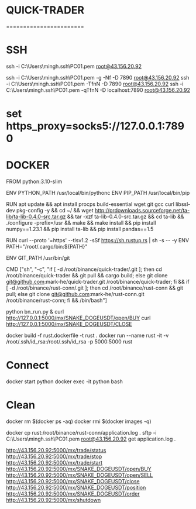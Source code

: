 # QUICK-TRADER
=======================
# SSH
ssh -i C:\Users\mingh\.ssh\PC01.pem root@43.156.20.92

ssh -i C:\Users\mingh\.ssh\PC01.pem -g -Nf -D 7890 root@43.156.20.92
ssh -i C:\Users\mingh\.ssh\PC01.pem -TfnN -D 7890 root@43.156.20.92
ssh -i C:\Users\mingh\.ssh\PC01.pem -qTfnN -D localhost:7890 root@43.156.20.92


set https_proxy=socks5://127.0.0.1:7890
=======================
# DOCKER
FROM python:3.10-slim

ENV PYTHON_PATH /usr/local/bin/pythonc
ENV PIP_PATH /usr/local/bin/pip

RUN apt update && apt install procps build-essential wget git gcc curl libssl-dev pkg-config -y && cd ~/ && wget http://prdownloads.sourceforge.net/ta-lib/ta-lib-0.4.0-src.tar.gz && tar -xzf ta-lib-0.4.0-src.tar.gz && cd ta-lib && ./configure -prefix=/usr && make && make install  && pip install numpy==1.23.1 && pip install ta-lib && pip install pandas==1.5

RUN curl --proto '=https' --tlsv1.2 -sSf https://sh.rustup.rs | sh -s -- -y
ENV PATH="/root/.cargo/bin:${PATH}"

ENV GIT_PATH /usr/bin/git

CMD ["sh", "-c", "if [ -d /root/binance/quick-trader/.git ]; then cd /root/binance/quick-trader && git pull && cargo build; else git clone git@github.com:mark-he/quick-trader.git /root/binance/quick-trader; fi && if [ -d /root/binance/rust-conn/.git ]; then cd /root/binance/rust-conn && git pull; else git clone git@github.com:mark-he/rust-conn.git /root/binance/rust-conn; fi && /bin/bash"]

python bn_run.py &
curl http://127.0.0.1:5000/mx/SNAKE_DOGEUSDT/open/BUY
curl http://127.0.0.1:5000/mx/SNAKE_DOGEUSDT/CLOSE

docker build -f rust.dockerfile -t rust .
docker run --name rust -it -v /root/.ssh/id_rsa:/root/.ssh/id_rsa -p 5000:5000 rust

# Connect
docker start python
docker exec -it python bash
# Clean
docker rm $(docker ps -aq)
docker rmi $(docker images -q)


docker cp rust:/root/binance/rust-conn/application.log .
sftp -i C:\Users\mingh\.ssh\PC01.pem root@43.156.20.92
get application.log .

http://43.156.20.92:5000/mx/trade/status
http://43.156.20.92:5000/mx/trade/stop
http://43.156.20.92:5000/mx/trade/start
http://43.156.20.92:5000/mx/SNAKE_DOGEUSDT/open/BUY
http://43.156.20.92:5000/mx/SNAKE_DOGEUSDT/open/SELL
http://43.156.20.92:5000/mx/SNAKE_DOGEUSDT/close
http://43.156.20.92:5000/mx/SNAKE_DOGEUSDT/position
http://43.156.20.92:5000/mx/SNAKE_DOGEUSDT/order
http://43.156.20.92:5000/mx/shutdown